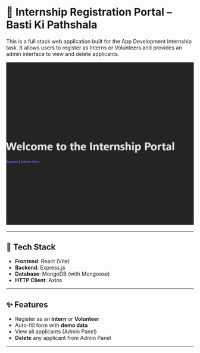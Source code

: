# 🧩 Internship Registration Portal – Basti Ki Pathshala

This is a full stack web application built for the App Development Internship task. It allows users to register as Interns or Volunteers and provides an admin interface to view and delete applicants.

![Demo](./demo.gif)

---

## 🚀 Tech Stack

- **Frontend**: React (Vite)
- **Backend**: Express.js
- **Database**: MongoDB (with Mongoose)
- **HTTP Client**: Axios

---

## ✨ Features

- Register as an **Intern** or **Volunteer**
- Auto-fill form with **demo data**
- View all applicants (Admin Panel)
- **Delete** any applicant from Admin Panel

---
